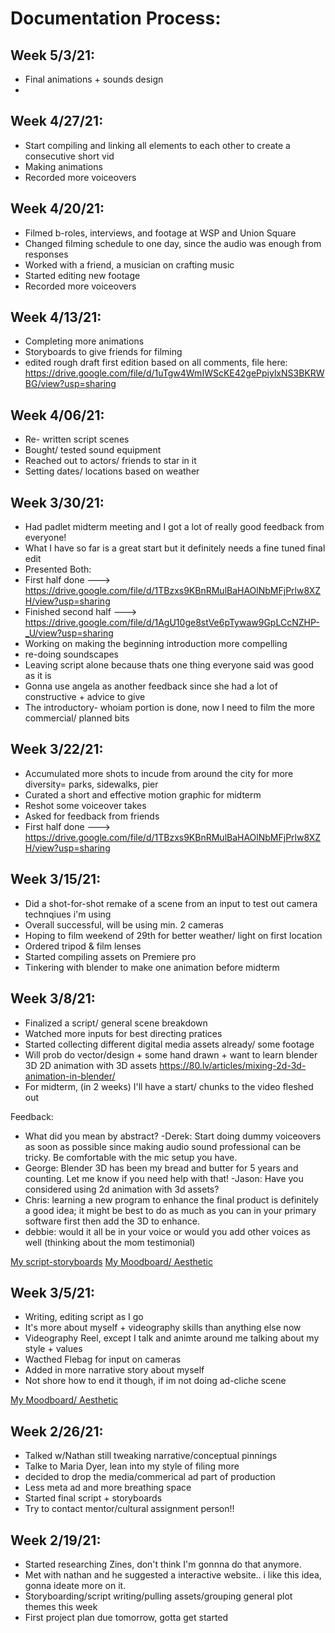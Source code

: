 # Documentation Process:




## Week 5/3/21:
- Final animations + sounds design
-


## Week 4/27/21:
- Start compiling and linking all elements to each other to create a consecutive short vid
- Making animations
- Recorded more voiceovers


## Week 4/20/21:
- Filmed b-roles, interviews, and footage at WSP and Union Square
- Changed filming schedule to one day, since the audio was enough from responses
- Worked with a friend, a musician on crafting music
- Started editing new footage 
- Recorded more voiceovers


## Week 4/13/21:
- Completing more animations 
- Storyboards to give friends for filming
- edited rough draft first edition based on all comments, file here: https://drive.google.com/file/d/1uTgw4WmIWScKE42gePpiylxNS3BKRWBG/view?usp=sharing

## Week 4/06/21:
- Re- written script scenes
- Bought/ tested sound equipment
- Reached out to actors/ friends to star in it
- Setting dates/ locations based on weather


## Week 3/30/21:
- Had padlet midterm meeting and I got a lot of really good feedback from everyone! 
- What I have so far is a great start but it definitely needs a fine tuned final edit
- Presented Both: 
- First half done ---> https://drive.google.com/file/d/1TBzxs9KBnRMulBaHAOlNbMFjPrlw8XZH/view?usp=sharing
- Finished second half ---> https://drive.google.com/file/d/1AgU10ge8stVe6pTywaw9GpLCcNZHP-_U/view?usp=sharing
- Working on making the beginning introduction more compelling
- re-doing soundscapes
- Leaving script alone because thats one thing everyone said was good as it is
- Gonna use angela as another feedback since she had a lot of constructive + advice to give
- The introductory- whoiam portion is done, now I need to film the more commercial/ planned bits 


## Week 3/22/21:
- Accumulated more shots to incude from around the city for more diversity= parks, sidewalks, pier
- Curated a short and effective motion graphic for midterm
- Reshot some voiceover takes 
- Asked for feedback from friends 
- First half done ---> https://drive.google.com/file/d/1TBzxs9KBnRMulBaHAOlNbMFjPrlw8XZH/view?usp=sharing


## Week 3/15/21:
- Did a shot-for-shot remake of a scene from an input to test out camera technqiues i'm using
- Overall successful, will be using min. 2 cameras
- Hoping to film weekend of 29th for better weather/ light on first location
- Ordered tripod & film lenses 
- Started compiling assets on Premiere pro
- Tinkering with blender to make one animation before midterm


## Week 3/8/21:
- Finalized a script/ general scene breakdown
- Watched more inputs for best directing pratices 
- Started collecting different digital media assets already/ some footage 
- Will prob do vector/design + some hand drawn + want to learn blender 3D
2D animation with 3D assets
https://80.lv/articles/mixing-2d-3d-animation-in-blender/
- For midterm, (in 2 weeks) I'll have a start/ chunks to the video fleshed out


Feedback:
- What did you mean by abstract?
-Derek: Start doing dummy voiceovers as soon as possible since making audio sound professional can be tricky. Be comfortable with the mic setup you have.
- George: Blender 3D has been my bread and butter for 5 years and counting. Let me know if you need help with that!
-Jason: Have you considered using 2d animation with 3d assets?
- Chris: learning a new program to enhance the final product is definitely a good idea; it might be best to do as much as you can in your primary software first then add the 3D to enhance.
- debbie: would it all be in your voice or would you add other voices as well (thinking about the mom testimonial)


[My script-storyboards](https://www.icloud.com/notes/0N7GHT3ZCTOe4d1Pq-TPkfLfA#Short/_Autobiographical_Film)
[My Moodboard/ Aesthetic](https://www.are.na/niki-surma-bxdqyaul3mq/style-doc)



## Week 3/5/21:
- Writing, editing script as I go
- It's more about myself + videography skills than anything else now
- Videography Reel, except I talk and animte around me talking about my style + values 
- Wacthed Flebag for input on cameras
- Added in more narrative story about myself 
- Not shore how to end it though, if im not doing ad-cliche scene

[My Moodboard/ Aesthetic](https://www.are.na/niki-surma-bxdqyaul3mq/style-doc)


## Week 2/26/21:
- Talked w/Nathan still tweaking narrative/conceptual pinnings
- Talke to Maria Dyer, lean into my style of filing more 
- decided to drop the media/commerical ad part of production
- Less meta ad and more breathing space
- Started final script + storyboards
- Try to contact mentor/cultural assignment person!!


## Week 2/19/21:
- Started researching Zines, don't think I'm gonnna do that anymore.
- Met with nathan and he suggested a interactive website.. i like this idea, gonna ideate more on it.
- Storyboarding/script writing/pulling assets/grouping general plot themes this week
- First project plan due tomorrow, gotta get started
